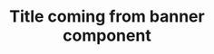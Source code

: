 ---
title: Title coming from banner component
image: https://d33wubrfki0l68.cloudfront.net/16f4602a661af58c639854334d2cb4e212df4ff9/63a3d/assets/img/logo2.png
layout: Banner
---